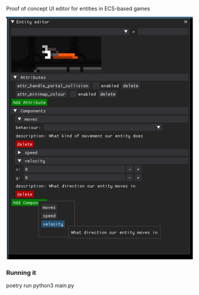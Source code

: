Proof of concept UI editor for entities in ECS-based games

![alt text](screenshot-entity-editor.png "A screenshot of the entity editor")

### Running it

poetry run python3 main.py
